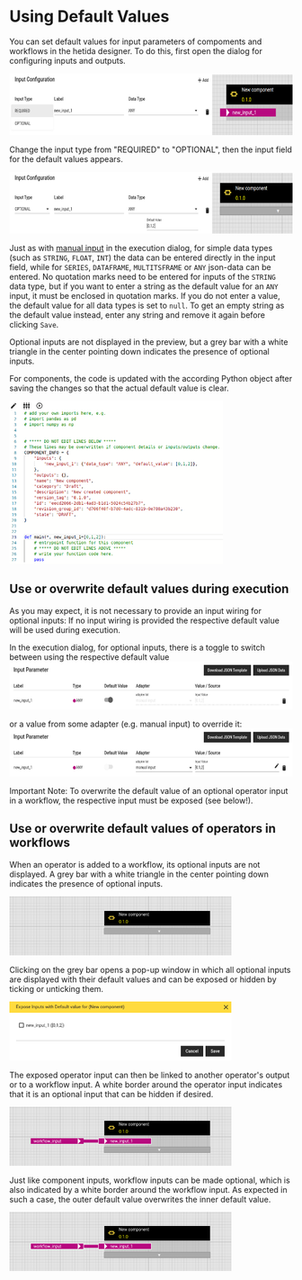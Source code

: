 # Using Default Values

You can set default values for input parameters of compoments and workflows in the hetida designer. To do this, first open the dialog for configuring inputs and outputs.

<img src="./assets/optional_input.png" height="110" width=645 data-align="center">

Change the input type from "REQUIRED" to "OPTIONAL", then the input field for the default values appears.

<img src="./assets/default_value.png" height="110" width=645 data-align="center">

Just as with [manual input](./adapter_system/manual_input.md) in the execution dialog, for simple data types (such as `STRING`, `FLOAT`, `INT`) the data can be entered directly in the input field, while for `SERIES`, `DATAFRAME`, `MULTITSFRAME` or `ANY` json-data can be entered.
No quotation marks need to be entered for inputs of the `STRING` data type, but if you want to enter a string as the default value for an `ANY` input, it must be enclosed in quotation marks.
If you do not enter a value, the default value for all data types is set to `null`.
To get an empty string as the default value instead, enter any string and remove it again before clicking `Save`.

Optional inputs are not displayed in the preview, but a grey bar with a white triangle in the center pointing down indicates the presence of optional inputs.

For components, the code is updated with the according Python object after saving the changes so that the actual default value is clear.

<img src="./assets/code_with_default_value.png" height="290" width=380 data-align="center">

## Use or overwrite default values during execution

As you may expect, it is not necessary to provide an input wiring for optional inputs: If no input wiring is provided the respective default value will be used during execution.

In the execution dialog, for optional inputs, there is a toggle to switch between using the respective default value
<img src="./assets/wire_to_default_value.png" height="85" width=625 data-align="center">

or a value from some adapter (e.g. manual input) to override it:
<img src="./assets/wire_to_untoggled_default_value.png" height="85" width=625 data-align="center">

Important Note: To overwrite the default value of an optional operator input in a workflow, the respective input must be exposed (see below!).


## Use or overwrite default values of operators in workflows

When an operator is added to a workflow, its optional inputs are not displayed.
A grey bar with a white triangle in the center pointing down indicates the presence of optional inputs.

<img src="./assets/no_exposed_input.png" height="105" width=395 data-align="center">

Clicking on the grey bar opens a pop-up window in which all optional inputs are displayed with their default values and can be exposed or hidden by ticking or unticking them.

<img src="./assets/expose_dialog.png" height="105" width=395 data-align="center">

The exposed operator input can then be linked to another operator's output or to a workflow input.
A white border around the operator input indicates that it is an optional input that can be hidden if desired.

<img src="./assets/exposed_input_with_wf_input.png" height="105" width=395 data-align="center">

Just like component inputs, workflow inputs can be made optional, which is also indicated by a white border around the workflow input.
As expected in such a case, the outer default value overwrites the inner default value.

<img src="./assets/exposed_input_with_optional_wf_input.png" height="105" width=395 data-align="center">

